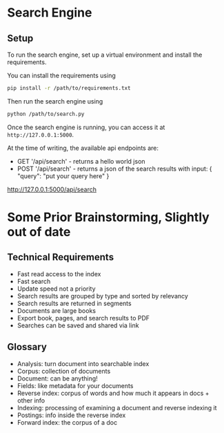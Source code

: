 # Search Engine

## Setup

To run the search engine, set up a virtual environment and install the requirements.

You can install the requirements using

```bash
pip install -r /path/to/requirements.txt
```

Then run the search engine using

```bash
python /path/to/search.py
```

Once the search engine is running, you can access it at `http://127.0.0.1:5000`.

At the time of writing, the available api endpoints are:
- GET '/api/search' - returns a hello world json
- POST '/api/search' - returns a json of the search results with input: { "query": "put your query here" }

http://127.0.0.1:5000/api/search


# Some Prior Brainstorming, Slightly out of date

## Technical Requirements
* Fast read access to the index
* Fast search
* Update speed not a priority
* Search results are grouped by type and sorted by relevancy
* Search results are returned in segments
* Documents are large books
* Export book, pages, and search results to PDF
* Searches can be saved and shared via link


## Glossary
* Analysis: turn document into searchable index
* Corpus: collection of documents
* Document: can be anything!
* Fields: like metadata for your documents
* Reverse index: corpus of words and how much it appears in docs + other info
* Indexing: processing of examining a document and reverse indexing it
* Postings: info inside the reverse index
* Forward index: the corpus of a doc